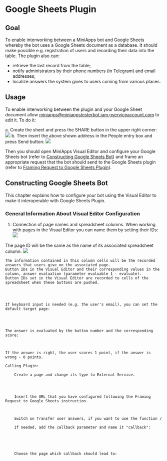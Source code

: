 # Google Sheets Plugin
## Goal

To enable interworking between a MiniApps bot and Google Sheets whereby the bot uses a Google Sheets document as a database. It should make possible e.g. registration of users and recording their data into the table. The plugin also can:

- retrieve the last record from the table;
- notify administrators by their phone numbers (in Telegram) and email addresses;
- localize answers the system gives to users coming from various places.

## Usage

To enable interworking between the plugin and your Google Sheet document allow miniapps@miniappstesterbot.iam.gserviceaccount.com to edit it. To do it:

a. Create the sheet and press the SHARE button in the upper right corner:
![](https://i.imgur.com/lEjAFXd.png)
b. Then insert the above shown address in the People entry box and press Send button:
![](https://i.imgur.com/X8rP7vb.png)

Then you should open MiniApps Visual Editor and configure your Google Sheets bot (refer to [Constructing Google Sheets Bot]()) and frame an appropriate request that the bot should send to the Google Sheets plugin (refer to [Framing Request to Google Sheets Plugin]()).

## Constructing Google Sheets Bot

This chapter explains how to configure your bot using the Visual Editor to make it interoperable with Google Sheets Plugin.

### General Information About Visual Editor Configuration

1. Connection of page names and spreadsheet columns.
When working with pages in the Visual Editor you can name them by setting their IDs:
![](https://i.imgur.com/CoCewNh.png)

The page ID will be the same as the name of its associated spreadsheet column:
![](https://i.imgur.com/wlm427f.png)

    The information contained in this column cells will be the recorded answers that users give on the associated page.
    Button IDs in the Visual Editor and their corresponding values in the column, answer evaluation (parameter evaluable 1 - evaluate).
    Button IDs set in the Visual Editor are recorded to cells of the spreadsheet when these buttons are pushed.




    If keyboard input is needed (e.g. the user's email), you can set the default target page:




    The answer is evaluated by the button number and the corresponding score:



    If the answer is right, the user scores 1 point, if the answer is wrong - 0 points.

    Calling Plugin:

        Create a page and change its type to External Service.




        Insert the URL that you have configured following the Framing Request to Google Sheets instruction.



        Switch on Transfer user answers, if you want to use the function /

        If needed, add the callback parameter and name it "callback":





        Choose the page which callback should lead to:
